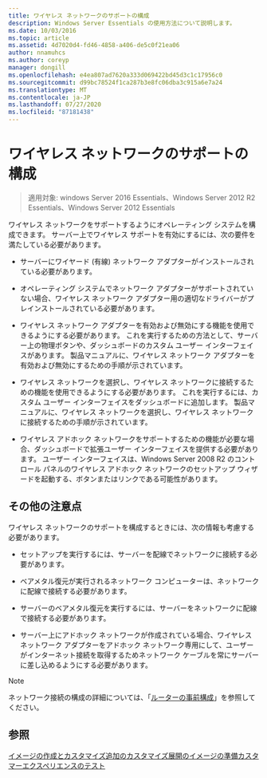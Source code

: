 ```yaml
---
title: ワイヤレス ネットワークのサポートの構成
description: Windows Server Essentials の使用方法について説明します。
ms.date: 10/03/2016
ms.topic: article
ms.assetid: 4d7020d4-fd46-4858-a406-de5c0f21ea06
author: nnamuhcs
ms.author: coreyp
manager: dongill
ms.openlocfilehash: e4ea807ad7620a333d069422bd45d3c1c17956c0
ms.sourcegitcommit: d99bc78524f1ca287b3e8fc06dba3c915a6e7a24
ms.translationtype: MT
ms.contentlocale: ja-JP
ms.lasthandoff: 07/27/2020
ms.locfileid: "87181438"
---
```

# <a name="configure-support-for-a-wireless-network"></a>ワイヤレス ネットワークのサポートの構成

>適用対象: windows Server 2016 Essentials、Windows Server 2012 R2 Essentials、Windows Server 2012 Essentials

ワイヤレス ネットワークをサポートするようにオペレーティング システムを構成できます。 サーバー上でワイヤレス サポートを有効にするには、次の要件を満たしている必要があります。

-   サーバーにワイヤード (有線) ネットワーク アダプターがインストールされている必要があります。

-   オペレーティング システムでネットワーク アダプターがサポートされていない場合、ワイヤレス ネットワーク アダプター用の適切なドライバーがプレインストールされている必要があります。

-   ワイヤレス ネットワーク アダプターを有効および無効にする機能を使用できるようにする必要があります。 これを実行するための方法として、サーバー上の物理ボタンや、ダッシュボードのカスタム ユーザー インターフェイスがあります。 製品マニュアルに、ワイヤレス ネットワーク アダプターを有効および無効にするための手順が示されています。

-   ワイヤレス ネットワークを選択し、ワイヤレス ネットワークに接続するための機能を使用できるようにする必要があります。 これを実行するには、カスタム ユーザー インターフェイスをダッシュボードに追加します。 製品マニュアルに、ワイヤレス ネットワークを選択し、ワイヤレス ネットワークに接続するための手順が示されています。

-   ワイヤレス アドホック ネットワークをサポートするための機能が必要な場合、ダッシュボードで拡張ユーザー インターフェイスを提供する必要があります。 ユーザー インターフェイスは、Windows Server 2008 R2 のコントロール パネルのワイヤレス アドホック ネットワークのセットアップ ウィザードを起動する、ボタンまたはリンクである可能性があります。

## <a name="additional-considerations"></a>その他の注意点
 ワイヤレス ネットワークのサポートを構成するときには、次の情報も考慮する必要があります。

-   セットアップを実行するには、サーバーを配線でネットワークに接続する必要があります。

-   ベアメタル復元が実行されるネットワーク コンピューターは、ネットワークに配線で接続する必要があります。

-   サーバーのベアメタル復元を実行するには、サーバーをネットワークに配線で接続する必要があります。

-   サーバー上にアドホック ネットワークが作成されている場合、ワイヤレス ネットワーク アダプターをアドホック ネットワーク専用にして、ユーザーがインターネット接続を取得するためネットワーク ケーブルを常にサーバーに差し込めるようにする必要があります。

> [!NOTE]
>  ネットワーク接続の構成の詳細については、「[ルーターの事前構成](Preconfiguring-a-Router.md)」を参照してください。

## <a name="see-also"></a>参照
 [イメージの作成とカスタマイズ追加の](Creating-and-Customizing-the-Image.md)[カスタマイズ](Additional-Customizations.md)[展開のイメージの準備](Preparing-the-Image-for-Deployment.md)[カスタマーエクスペリエンスのテスト](Testing-the-Customer-Experience.md)